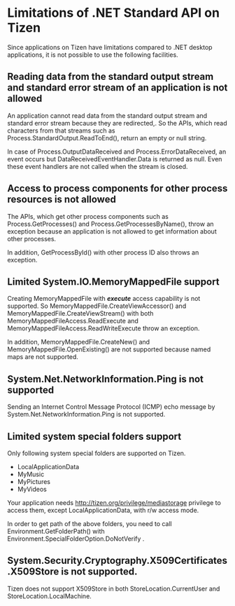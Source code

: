 # Limitations of .NET Standard API on Tizen

Since applications on Tizen have limitations compared to .NET desktop applications, it is not possible to use the following facilities.


## Reading data from the standard output stream and standard error stream of an application is not allowed

An application cannot read data from the standard output stream and standard error stream because they are redirected,.
So the APIs, which read characters from that streams such as Process.StandardOutput.ReadToEnd(), return an empty or null string.

In case of Process.OutputDataReceived and Process.ErrorDataReceived, an event occurs but DataReceivedEventHandler.Data is returned as null.
Even these event handlers are not called when the stream is closed.


## Access to process components for other process resources is not allowed

The APIs, which get other process components such as Process.GetProcesses() and Process.GetProcessesByName(), throw an exception because an application is not allowed to get information about other processes.

In addition, GetProcessById() with other process ID also throws an exception.


## Limited System.IO.MemoryMappedFile support

Creating MemoryMappedFile with ***execute*** access capability is not supported. So MemoryMappedFile.CreateViewAccessor() and MemoryMappedFile.CreateViewStream() with both MemoryMappedFileAccess.ReadExecute and MemoryMappedFileAccess.ReadWriteExecute throw an exception.

In addition, MemoryMappedFile.CreateNew() and MemoryMappedFile.OpenExisting() are not supported because named maps are not supported.


## System.Net.NetworkInformation.Ping is not supported

Sending an Internet Control Message Protocol (ICMP) echo message by System.Net.NetworkInformation.Ping is not supported.


## Limited system special folders support

Only following system special folders are supported on Tizen.
- LocalApplicationData
- MyMusic
- MyPictures
- MyVideos

Your application needs http://tizen.org/privilege/mediastorage privilege to access them, except LocalApplicationData, with r/w access mode.

In order to get path of the above folders, you need to call Environment.GetFolderPath() with Environment.SpecialFolderOption.DoNotVerify .


## System.Security.Cryptography.X509Certificates.X509Store is not supported.

Tizen does not support X509Store in both StoreLocation.CurrentUser and StoreLocation.LocalMachine.

